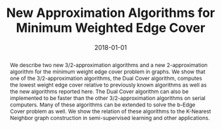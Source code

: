 ---
title: "New Approximation Algorithms for Minimum Weighted Edge Cover"
collection: publications
permalink: /publication/2018-01-01-New-Approximation-Algorithms-for-Minimum-Weighted-Edge-Cover
date: 2018-01-01
venue: 'In the proceedings of 2018 Proceedings of the Seventh SIAM Workshop on Combinatorial Scientific Computing'
link: 'https://epubs.siam.org/doi/abs/10.1137/1.9781611975215.10'
citation: ' S M Ferdous,  Arif Khan,  Alex Pothen, &quot;New Approximation Algorithms for Minimum Weighted Edge Cover.&quot; In the proceedings of 2018 Proceedings of the Seventh SIAM Workshop on Combinatorial Scientific Computing, 2018.'
abstract: "We describe two new 3/2-approximation algorithms and a new 2-approximation algorithm for the minimum weight edge cover problem in graphs. We show that one of the 3/2-approximation algorithms, the Dual Cover algorithm, computes the lowest weight edge cover relative to previously known algorithms as well as the new algorithms reported here. The Dual Cover algorithm can also be implemented to be faster than the other 3/2-approximation algorithms on serial computers. Many of these algorithms can be extended to solve the b-Edge Cover problem as well. We show the relation of these algorithms to the K-Nearest Neighbor graph construction in semi-supervised learning and other applications."
paperurl: "/files/pdf/papers/Ferdous et al_2018_New Approximation Algorithms for Minimum Weighted Edge Cover.pdf"
---